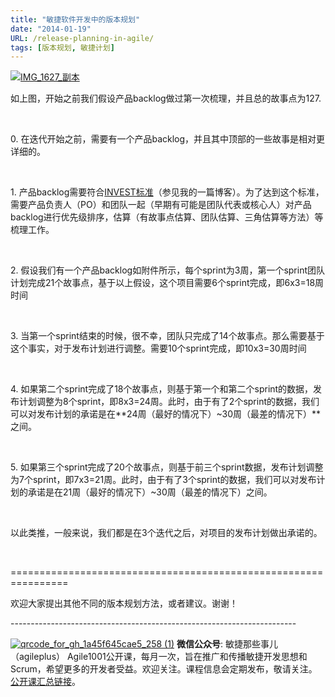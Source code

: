 ```yaml
---
title: "敏捷软件开发中的版本规划"
date: "2014-01-19"
URL: /release-planning-in-agile/
tags: [版本规划, 敏捷计划]
---
```


[![IMG_1627_副本](/wp-content/uploads/2014/01/IMG_1627_副本.jpg)](/wp-content/uploads/2014/01/IMG_1627_副本.jpg)

如上图，开始之前我们假设产品backlog做过第一次梳理，并且总的故事点为127.

 

0\. 在迭代开始之前，需要有一个产品backlog，并且其中顶部的一些故事是相对更详细的。

 

1\. 产品backlog需要符合[INVEST标准](https://bobjiang.com/2013/11/24/product_backlog_user_story/)（参见我的一篇博客）。为了达到这个标准，需要产品负责人（PO）和团队一起（早期有可能是团队代表或核心人）对产品backlog进行优先级排序，估算（有故事点估算、团队估算、三角估算等方法）等梳理工作。

 

2\. 假设我们有一个产品backlog如附件所示，每个sprint为3周，第一个sprint团队计划完成21个故事点，基于以上假设，这个项目需要6个sprint完成，即6x3=18周时间

 

3\. 当第一个sprint结束的时候，很不幸，团队只完成了14个故事点。那么需要基于这个事实，对于发布计划进行调整。需要10个sprint完成，即10x3=30周时间

 

4\. 如果第二个sprint完成了18个故事点，则基于第一个和第二个sprint的数据，发布计划调整为8个sprint，即8x3=24周。此时，由于有了2个sprint的数据，我们可以对发布计划的承诺是在**24周（最好的情况下）~30周（最差的情况下）**之间。

 

5\. 如果第三个sprint完成了20个故事点，则基于前三个sprint数据，发布计划调整为7个sprint，即7x3=21周。此时，由于有了3个sprint的数据，我们可以对发布计划的承诺是在21周（最好的情况下）~30周（最差的情况下）之间。

 

以此类推，一般来说，我们都是在3个迭代之后，对项目的发布计划做出承诺的。

 

\================================================================

欢迎大家提出其他不同的版本规划方法，或者建议。谢谢！

\-----------------------------------------------------------------------

[![qrcode_for_gh_1a45f645cae5_258 (1)](/wp-content/uploads/2013/12/qrcode_for_gh_1a45f645cae5_258-1.jpg)](/wp-content/uploads/2013/12/qrcode_for_gh_1a45f645cae5_258-1.jpg) **微信公众号**: 敏捷那些事儿（agileplus） Agile1001公开课，每月一次，旨在推广和传播敏捷开发思想和Scrum，希望更多的开发者受益。欢迎关注。课程信息会定期发布，敬请关注。[公开课汇总链接](https://bobjiang.com/agile1001-open-course/)。
